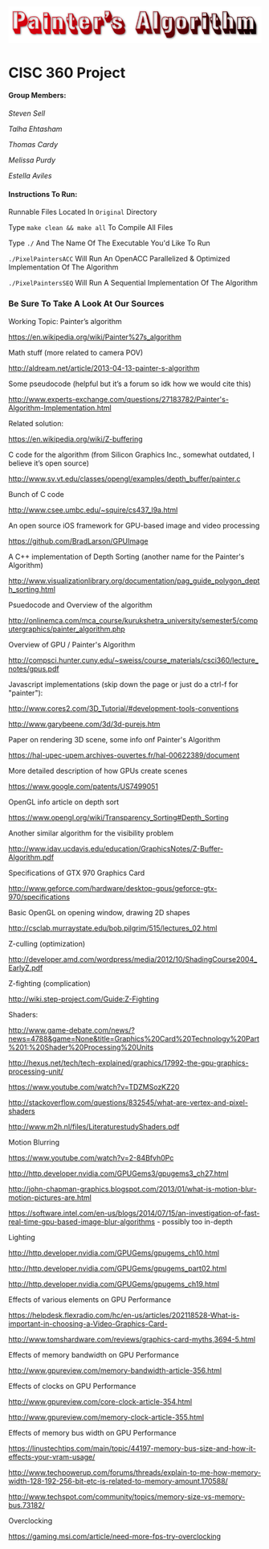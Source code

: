 <p align="center">
  <img src="/img/logo.png" alt="Painters Algorithm"/>
</p>
									 
# CISC 360 Project 

#### Group Members:

*Steven Sell*

*Talha Ehtasham*

*Thomas Cardy*

*Melissa Purdy*

*Estella Aviles*

#### Instructions To Run:

Runnable Files Located In `Original` Directory

Type `make clean && make all` To Compile All Files

Type `./` And The Name Of The Executable You'd Like To Run

`./PixelPaintersACC` Will Run An OpenACC Parallelized & Optimized Implementation Of The Algorithm

`./PixelPaintersSEQ` Will Run A Sequential Implementation Of The Algorithm 


### Be Sure To Take A Look At Our Sources

Working Topic: Painter’s algorithm

https://en.wikipedia.org/wiki/Painter%27s_algorithm

Math stuff (more related to camera POV)

http://aldream.net/article/2013-04-13-painter-s-algorithm

Some pseudocode (helpful but it’s a forum so idk how we would cite this)

http://www.experts-exchange.com/questions/27183782/Painter's-Algorithm-Implementation.html

Related solution:

https://en.wikipedia.org/wiki/Z-buffering 

C code for the algorithm (from Silicon Graphics Inc., somewhat outdated, I believe it’s open source)

http://www.sv.vt.edu/classes/opengl/examples/depth_buffer/painter.c 

Bunch of C code

http://www.csee.umbc.edu/~squire/cs437_l9a.html

An open source iOS framework for GPU-based image and video processing

https://github.com/BradLarson/GPUImage

 A C++ implementation of Depth Sorting (another name for the Painter's Algorithm)

http://www.visualizationlibrary.org/documentation/pag_guide_polygon_depth_sorting.html 

 Psuedocode and Overview of the algorithm

http://onlinemca.com/mca_course/kurukshetra_university/semester5/computergraphics/painter_algorithm.php

 Overview of GPU / Painter's Algorithm

http://compsci.hunter.cuny.edu/~sweiss/course_materials/csci360/lecture_notes/gpus.pdf

Javascript implementations (skip down the page or just do a ctrl-f for "painter"):

http://www.cores2.com/3D_Tutorial/#development-tools-conventions

http://www.garybeene.com/3d/3d-purejs.htm

Paper on rendering 3D scene, some info onf Painter's Algorithm

https://hal-upec-upem.archives-ouvertes.fr/hal-00622389/document

More detailed description of how GPUs create scenes

https://www.google.com/patents/US7499051

OpenGL info article on depth sort

https://www.opengl.org/wiki/Transparency_Sorting#Depth_Sorting

Another similar algorithm for the visibility problem

http://www.idav.ucdavis.edu/education/GraphicsNotes/Z-Buffer-Algorithm.pdf

Specifications of GTX 970 Graphics Card

http://www.geforce.com/hardware/desktop-gpus/geforce-gtx-970/specifications

 Basic OpenGL on opening window, drawing 2D shapes

http://csclab.murraystate.edu/bob.pilgrim/515/lectures_02.html

 Z-culling (optimization)

http://developer.amd.com/wordpress/media/2012/10/ShadingCourse2004_EarlyZ.pdf

Z-fighting (complication)

http://wiki.step-project.com/Guide:Z-Fighting

Shaders:

http://www.game-debate.com/news/?news=4788&game=None&title=Graphics%20Card%20Technology%20Part%201:%20Shader%20Processing%20Units

http://hexus.net/tech/tech-explained/graphics/17992-the-gpu-graphics-processing-unit/

https://www.youtube.com/watch?v=TDZMSozKZ20

http://stackoverflow.com/questions/832545/what-are-vertex-and-pixel-shaders

http://www.m2h.nl/files/LiteraturestudyShaders.pdf

Motion Blurring

https://www.youtube.com/watch?v=2-84Bfvh0Pc

http://http.developer.nvidia.com/GPUGems3/gpugems3_ch27.html

http://john-chapman-graphics.blogspot.com/2013/01/what-is-motion-blur-motion-pictures-are.html

https://software.intel.com/en-us/blogs/2014/07/15/an-investigation-of-fast-real-time-gpu-based-image-blur-algorithms - possibly too in-depth

Lighting

http://http.developer.nvidia.com/GPUGems/gpugems_ch10.html

http://http.developer.nvidia.com/GPUGems/gpugems_part02.html

http://http.developer.nvidia.com/GPUGems/gpugems_ch19.html

Effects of various elements on GPU Performance

https://helpdesk.flexradio.com/hc/en-us/articles/202118528-What-is-important-in-choosing-a-Video-Graphics-Card-

http://www.tomshardware.com/reviews/graphics-card-myths,3694-5.html

Effects of memory bandwidth on GPU Performance

http://www.gpureview.com/memory-bandwidth-article-356.html

Effects of clocks on GPU Performance

http://www.gpureview.com/core-clock-article-354.html

http://www.gpureview.com/memory-clock-article-355.html

Effects of memory bus width on GPU Performance

https://linustechtips.com/main/topic/44197-memory-bus-size-and-how-it-effects-your-vram-usage/

http://www.techpowerup.com/forums/threads/explain-to-me-how-memory-width-128-192-256-bit-etc-is-related-to-memory-amount.170588/

http://www.techspot.com/community/topics/memory-size-vs-memory-bus.73182/

Overclocking

https://gaming.msi.com/article/need-more-fps-try-overclocking


